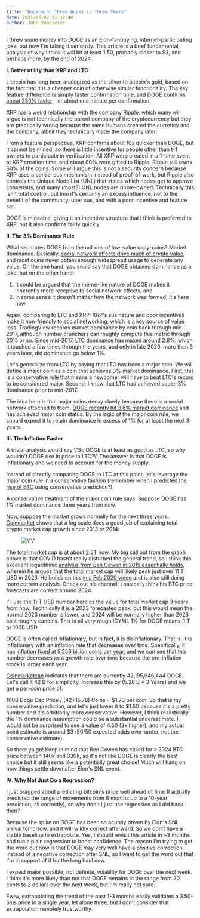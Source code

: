 ```yaml
---
title: "Dogecoin: Three Bucks in Three Years"
date: 2021-05-07 21:32:40
author: John Vandivier
---
```




<!-- wp:paragraph -->
<p>I threw some money into DOGE as an Elon-fanboying, internet-participating joke, but now I'm taking it seriously. This article is a brief fundamental analysis of why I think it will hit at least 1.50, probably closer to $3, and perhaps more, by the end of 2024.</p>
<!-- /wp:paragraph -->

<!-- wp:paragraph -->
<p><strong>I. Better utility than XRP and LTC</strong></p>
<!-- /wp:paragraph -->

<!-- wp:paragraph -->
<p>Litecoin has long been analogized as the silver to bitcoin's gold, based on the fact that it is a cheaper coin of otherwise similar functionality. The key feature difference is simply faster confirmation time, and <a href=\"https://scienceprog.com/litecoin-vs-dogecoin-the-benefits-for-the-investment/\">DOGE confirms about 250% faster</a> - or about one minute per confirmation.</p>
<!-- /wp:paragraph -->

<!-- wp:paragraph -->
<p><a href=\"https://www.forbes.com/sites/thomassilkjaer/2019/03/07/14-common-misunderstandings-about-ripple-and-xrp\">XRP has a weird relationship with the company Ripple</a>, which many will argue is not technically the parent company of the cryptocurrency but they are practically wrong because the same humans created the currency and the company, albeit they technically made the company later.</p>
<!-- /wp:paragraph -->

<!-- wp:paragraph -->
<p>From a feature perspective, XRP confirms about 10x quicker than DOGE, but it cannot be mined, so there is little incentive for people other than t-1 owners to participate in verification. All XRP were created in a 1-time event at XRP creation time, and about 80% were gifted to Ripple. Ripple still owns 60% of the coins. Some will argue this is not a security concern because XRP uses a consensus mechanism instead of proof-of-work, but Ripple also controls the Unique Node List (UNL) that states which nodes get to approve consensus, and many (most?) UNL nodes are ripple-owned. Technically this isn't total control, but imo it's certainly an excess influence, not to the benefit of the community, uber sus, and with a poor incentive and feature set.</p>
<!-- /wp:paragraph -->

<!-- wp:paragraph -->
<p>DOGE is mineable, giving it an incentive structure that I think is preferred to XRP, but it also confirms fairly quickly.</p>
<!-- /wp:paragraph -->

<!-- wp:paragraph -->
<p><strong>II. The 3% Dominance Rule</strong></p>
<!-- /wp:paragraph -->

<!-- wp:paragraph -->
<p>What separates DOGE from the millions of low-value copy-coins? Market dominance. Basically, <a href=\"https://academy.binance.com/en/articles/what-is-a-network-effect\">social network effects drive much of crypto value</a>, and most coins never obtain enough widespread usage to generate any value. On the one hand, you could say that DOGE obtained dominance as a joke, but on the other hand:</p>
<!-- /wp:paragraph -->

<!-- wp:list {\"ordered\":true} -->
<ol><li>It could be argued that the meme-like nature of DOGE makes it inherently more receptive to social network effects, and</li><li>In some sense it doesn't matter how the network was formed; it's here now.</li></ol>
<!-- /wp:list -->

<!-- wp:paragraph -->
<p>Again, comparing to LTC and XRP: XRP's sus nature and poor incentives make it non-friendly to social networking, which is a key source of value loss. TradingView records market dominance by coin back through mid-2017, although number crunchers can roughly compute this metric through 2015 or so. Since mid-2017, <a href=\"https://www.tradingview.com/symbols/CRYPTOCAP-LTC.D/\">LTC dominance has maxed around 2.8%</a>, which it touched a few times through the years, and only in late 2020, more than 3 years later, did dominance go below 1%.</p>
<!-- /wp:paragraph -->

<!-- wp:paragraph -->
<p>Let's generalize from LTC by saying that LTC has been a major coin. We will define a major coin as a coin that achieves 3% market dominance. First, this is a conservative rule that means a newcomer will have to beat LTC's record to be considered major. Second, I know that LTC had achieved super-3% dominance prior to mid-2017.</p>
<!-- /wp:paragraph -->

<!-- wp:paragraph -->
<p>The idea here is that major coins decay slowly because there is a social network attached to them. <a href=\"https://www.tradingview.com/symbols/CRYPTOCAP-DOGE.D/\">DOGE recently hit 3.8% market dominance</a> and has achieved major coin status. By the logic of the major coin rule, we should expect it to retain dominance in excess of 1% for at least the next 3 years.</p>
<!-- /wp:paragraph -->

<!-- wp:paragraph -->
<p><strong>III. The Inflation Factor</strong></p>
<!-- /wp:paragraph -->

<!-- wp:paragraph -->
<p>A trivial analysis would say \"So DOGE is at least as good as LTC, so why wouldn't DOGE rise in price to LTC?\" The answer is that DOGE is inflationary and we need to account for the money supply.</p>
<!-- /wp:paragraph -->

<!-- wp:paragraph -->
<p>Instead of directly comparing DOGE to LTC at this point, let's leverage the major coin rule in a conservative fashion (remember when I <a href=\"https://www.afterecon.com/economics-and-finance/bitcoin-10000-roi-over-10-years-valuation-analysis-prediction/\">predicted the rise of BTC</a> using conservative prediction?).</p>
<!-- /wp:paragraph -->

<!-- wp:paragraph -->
<p>A conservative treatment of the major coin rule says: Suppose DOGE has 1% market dominance three years from now.</p>
<!-- /wp:paragraph -->

<!-- wp:paragraph -->
<p>Now, suppose the market grows normally for the next three years. <a href=\"https://coinmarketcap.com/charts/\">Coinmarket</a> shows that a log scale does a good job of explaining total crypto market cap growth since 2013 or 2014:</p>
<!-- /wp:paragraph -->

<!-- wp:image {\"id\":7821,\"sizeSlug\":\"large\",\"linkDestination\":\"none\"} -->
<figure class=\"wp-block-image size-large\"><img src=\"https://www.afterecon.com/wp-content/uploads/2021/05/image-1024x350.png\" alt=\"\" class=\"wp-image-7821\"/></figure>
<!-- /wp:image -->

<!-- wp:paragraph -->
<p>The total market cap is at about 2.5T now. My big call out from the graph above is that COVID hasn't really disturbed the general trend, so I think this excellent logarithmic <a href=\"https://bitcoinist.com/usd-10-trillion-total-crypto-market-cap/\">analysis from Ben Cowen in 2019 essentially holds</a>, wherein he argues that the total market cap will likely peak just over 11 T USD in 2023. He builds on this <a href=\"https://www.youtube.com/watch?v=cwUj8cmY60g\">in a Feb 2020 video</a> and is also still doing more current analysis. Check out his channel, I basically think his BTC price forecasts are correct around 2024.</p>
<!-- /wp:paragraph -->

<!-- wp:paragraph -->
<p>I'll use the 11 T USD number here as the value for total market cap 3 years from now. Technically it is a 2023 forecasted peak, but this would mean the normal 2023 number is lower, and 2024 will be normally higher than 2023 so it roughly cancels. This is all very rough ICYMI. 1% for DOGE means .1 T or 100B USD.</p>
<!-- /wp:paragraph -->

<!-- wp:paragraph -->
<p>DOGE is often called inflationary, but in fact, it is disinflationary. That is, it is inflationary with an inflation rate that decreases over time. Specifically, it <a href=\"https://economics.stackexchange.com/questions/6546/does-dogecoin-or-bitcoin-have-a-more-appropriate-rate-of-monetary-inflation\">has inflation fixed at 5.256 billion coins per year</a>, and we can see that this number decreases as a growth rate over time because the pre-inflation stock is larger each year.</p>
<!-- /wp:paragraph -->

<!-- wp:paragraph -->
<p><a href=\"https://coinmarketcap.com/\">Coinmarketcap</a> indicates that there are currently 42,195,946,444 DOGE. Let's call it 42 B for simplicity. Increase this by (5.26 B * 3 Years) and we get a per-coin price of:</p>
<!-- /wp:paragraph -->

<!-- wp:paragraph -->
<p>100B Doge Cap Price / (42+15.78) Coins = $1.73 per coin. So that is my conservative prediction, and let's just lower it to $1.50 because it's a pretty number and it's arbitrarily more conservative. However, I think realistically the 1% dominance assumption could be a substantial underestimate. I would not be surprised to see a value of 4.50 (3x higher), and my actual point estimate is around $3 (50/50 expected odds over-under, not the conservative estimate).</p>
<!-- /wp:paragraph -->

<!-- wp:paragraph -->
<p>So there ya go! Keep in mind that Ben Cowen has called for a 2024 BTC price between 140k and 330k, so it's not like DOGE is clearly the best choice but it still seems like a potentially great choice! Much will hang on how things settle down after Elon's SNL event.</p>
<!-- /wp:paragraph -->

<!-- wp:paragraph -->
<p><strong>IV</strong>.<strong> Why Not Just Do a Regression?</strong></p>
<!-- /wp:paragraph -->

<!-- wp:paragraph -->
<p>I just bragged about predicting bitcoin's price well ahead of time (I actually predicted the range of movements from 8 months up to a 10-year prediction, all correctly), so why don't I just use regression as I did back then?</p>
<!-- /wp:paragraph -->

<!-- wp:paragraph -->
<p>Because the spike on DOGE has been so acutely driven by Elon's SNL arrival tomorrow, and it will wildly correct afterward. So we don't have a stable baseline to extrapolate. Yes, I should revisit this article in ~3 months and run a plain regression to boost confidence. The reason I'm trying to get the word out now is that DOGE may very well have a positive correction instead of a negative correction after SNL, so I want to get the word out that I'm in support of it for the long haul now.</p>
<!-- /wp:paragraph -->

<!-- wp:paragraph -->
<p>I expect major possible, not definite, volatility for DOGE over the next week. I think it's more likely than not that DOGE remains in the range from 20 cents to 2 dollars over the next week, but I'm really not sure.</p>
<!-- /wp:paragraph -->

<!-- wp:paragraph -->
<p>Fwiw, extrapolating the trend of the past 1-3 months easily validates a 3.50-plus price in a single year, let alone three, but I don't consider that extrapolation remotely trustworthy.</p>
<!-- /wp:paragraph -->